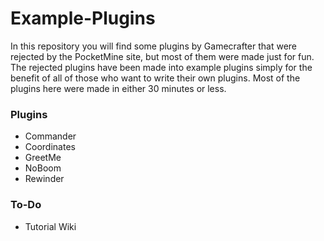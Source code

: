 # Example-Plugins
In this repository you will find some plugins by Gamecrafter that were rejected by the PocketMine site, but most of them were
made just for fun. The rejected plugins have been made into example plugins simply for the benefit of all of those who want to
write their own plugins. Most of the plugins here were made in either 30 minutes or less.

### Plugins
* Commander
* Coordinates
* GreetMe
* NoBoom
* Rewinder

### To-Do
* Tutorial Wiki
